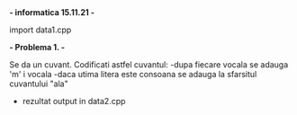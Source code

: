 ## ##
**- informatica 15.11.21 -**

import data1.cpp

**- Problema 1. -**

Se da un cuvant. Codificati astfel cuvantul:
-dupa fiecare vocala se adauga 'm' i vocala
-daca utima litera este consoana se adauga la sfarsitul cuvantului "ala"

- rezultat output in data2.cpp
